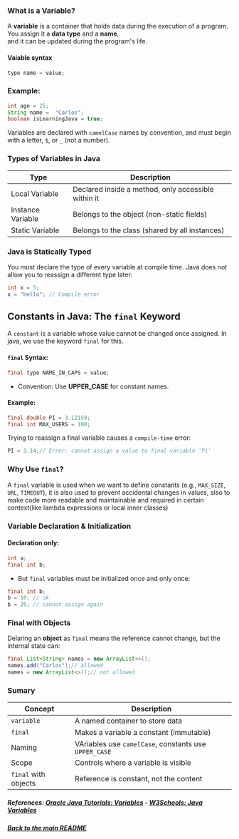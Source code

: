 

### What is a Variable?

A **variable** is a container that holds data during the execution of a program. You assign it a **data type** and a **name**,  
and it can be updated during the program's life.

#### Vaiable syntax

```java
type name = value;
```
### Example:

```java
int age = 25;
String name =  "Carlos";
boolean isLearningJava = true;
```
Variables are declared with `camelCase` names by convention, and must begin with a letter, `$`, or `_` (not a number).

### Types of Variables in Java

|  Type            |  Description                                           |
|------------------|--------------------------------------------------------|
|  Local Variable  |  	Declared inside a method, only accessible within it |
|  Instance Variable|  Belongs to the object (non-static fields)            |
|  Static Variable |    	Belongs to the class (shared by all instances)    |

### Java is Statically Typed

You must declare the type of every variable at compile time. Java does not allow you to reassign a different type later:

```java
int x = 5;
x = "Hello"; // Compile error
```

## Constants in Java: The `final` Keyword

A `constant` is a variable whose value cannot be changed once assigned. In java, we use the keyword `final` for this.

#### `final` Syntax:

```java
final type NAME_IN_CAPS = value;
```
   - Convention: Use **UPPER_CASE** for constant names.
#### Example:
```java
final double PI = 3.12159;
final int MAX_USERS = 100;
```
Trying to reassign a final variable causes a `compile-time` error:
```java
PI = 3.14;// Error: cannot assign a value to final variable 'Pi'
```
### Why Use `final`?

A `final` variable is used when we want to define constants (e.g., `MAX_SIZE`, `URL`, `TIMEOUT`), it is also used to prevent accidental changes in values, also to make code more readable and maintainable and required in certain context(like lambda expressions or local inner classes)

### Variable Declaration & Initialization

#### Declaration only:
```java
int a;
final int b;
```
   - But `final` variables must be initialized once and only once:
```java
final int b;
b = 10; // ok
b = 20; // cannot assign again
```

### Final with Objects

Delaring an **object** as `final` means the reference cannot change, but the internal state can:
```java
final List<String> names = new ArrayList<>();
names.add("Carlos");// allowed
names = new ArrayList<>();// not allowed
```

### Sumary

|  Concept      |  Description            |
|---------------|-------------------------|
|  `variable`   | A named container to store data|
|  `final`      | Makes a variable a constant (immutable)|
|  Naming       | VAriables use `camelCase`, constants use `UPPER_CASE`|
|  Scope        | Controls where a variable is visible|
|  `final` with objects|  Reference is constant, not the content|

##### References: [Oracle Java Tutorials: Variables](https://docs.oracle.com/javase/tutorial/java/nutsandbolts/variables.html) - [W3Schools: Java Variables](https://www.w3schools.com/java/java_variables.asp)

##### [Back to the main README](/../../README.md)
